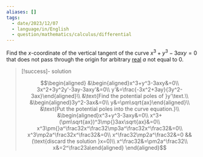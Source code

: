 ```yaml
---
aliases: []
tags:
  - date/2023/12/07
  - language/in/English
  - question/mathematics/calculus/differential
---
```


Find the $x$-coordinate of the vertical tangent of the curve $x^3+y^3-3axy=0$ that does not pass through the origin for arbitrary [real](real%20number.md) $a$ not equal to 0.

> [!success]- solution
>
> $$\begin{aligned}
> &\begin{aligned}x^3+y^3-3axy&=0\\
> 3x^2+3y^2y'-3ay-3axy'&=0\\
> y'&=\frac{-3x^2+3ay}{3y^2-3ax}\end{aligned}\\
> &\text{Find the potential poles of }y'\text.\\
> &\begin{aligned}3y^2-3ax&=0\\
> y&=\pm\sqrt{ax}\end{aligned}\\
> &\text{Put the potential poles into the curve equation.}\\
> &\begin{aligned}x^3+y^3-3axy&=0\\
> x^3+(\pm\sqrt{ax})^3\mp{}3ax\sqrt{ax}&=0\\
> x^3\pm{}a^\frac32x^\frac32\mp3a^\frac32x^\frac32&=0\\
> x^3\mp2a^\frac32x^\frac32&=0\\
> x^\frac32\mp2a^\frac32&=0 && (\text{discard the solution }x=0)\\
> x^\frac32&=\pm2a^\frac32\\
> x&=2^\frac23a\end{aligned}
> \end{aligned}$$
